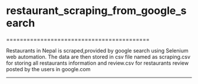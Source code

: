 # restaurant_scraping_from_google_search
==========================================

Restaurants in Nepal is scraped,provided by google search using Selenium web automation. The data are then stored in csv file named as scraping.csv for storing all restaurants information and review.csv for restaurants review posted by the users in google.com
___


